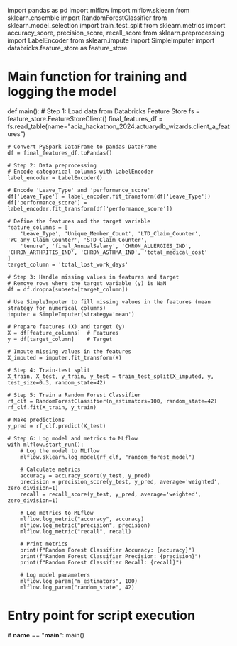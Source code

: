 import pandas as pd
import mlflow
import mlflow.sklearn
from sklearn.ensemble import RandomForestClassifier
from sklearn.model_selection import train_test_split
from sklearn.metrics import accuracy_score, precision_score, recall_score
from sklearn.preprocessing import LabelEncoder
from sklearn.impute import SimpleImputer
import databricks.feature_store as feature_store

# Main function for training and logging the model
def main():
    # Step 1: Load data from Databricks Feature Store
    fs = feature_store.FeatureStoreClient()
    final_features_df = fs.read_table(name="acia_hackathon_2024.actuarydb_wizards.client_a_features")

    # Convert PySpark DataFrame to pandas DataFrame
    df = final_features_df.toPandas()

    # Step 2: Data preprocessing
    # Encode categorical columns with LabelEncoder
    label_encoder = LabelEncoder()

    # Encode 'Leave_Type' and 'performance_score'
    df['Leave_Type'] = label_encoder.fit_transform(df['Leave_Type'])
    df['performance_score'] = label_encoder.fit_transform(df['performance_score'])

    # Define the features and the target variable
    feature_columns = [
        'Leave_Type', 'Unique_Member_Count', 'LTD_Claim_Counter', 'WC_any_Claim_Counter', 'STD_Claim_Counter',
        'tenure', 'final_AnnualSalary', 'CHRON_ALLERGIES_IND', 'CHRON_ARTHRITIS_IND', 'CHRON_ASTHMA_IND', 'total_medical_cost'
    ]
    target_column = 'total_lost_work_days'

    # Step 3: Handle missing values in features and target
    # Remove rows where the target variable (y) is NaN
    df = df.dropna(subset=[target_column])

    # Use SimpleImputer to fill missing values in the features (mean strategy for numerical columns)
    imputer = SimpleImputer(strategy='mean')

    # Prepare features (X) and target (y)
    X = df[feature_columns]  # Features
    y = df[target_column]    # Target

    # Impute missing values in the features
    X_imputed = imputer.fit_transform(X)

    # Step 4: Train-test split
    X_train, X_test, y_train, y_test = train_test_split(X_imputed, y, test_size=0.3, random_state=42)

    # Step 5: Train a Random Forest Classifier
    rf_clf = RandomForestClassifier(n_estimators=100, random_state=42)
    rf_clf.fit(X_train, y_train)

    # Make predictions
    y_pred = rf_clf.predict(X_test)

    # Step 6: Log model and metrics to MLflow
    with mlflow.start_run():
        # Log the model to MLflow
        mlflow.sklearn.log_model(rf_clf, "random_forest_model")

        # Calculate metrics
        accuracy = accuracy_score(y_test, y_pred)
        precision = precision_score(y_test, y_pred, average='weighted', zero_division=1)
        recall = recall_score(y_test, y_pred, average='weighted', zero_division=1)

        # Log metrics to MLflow
        mlflow.log_metric("accuracy", accuracy)
        mlflow.log_metric("precision", precision)
        mlflow.log_metric("recall", recall)

        # Print metrics
        print(f"Random Forest Classifier Accuracy: {accuracy}")
        print(f"Random Forest Classifier Precision: {precision}")
        print(f"Random Forest Classifier Recall: {recall}")

        # Log model parameters
        mlflow.log_param("n_estimators", 100)
        mlflow.log_param("random_state", 42)

# Entry point for script execution
if __name__ == "__main__":
    main()
